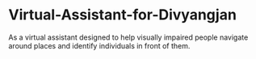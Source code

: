 # Virtual-Assistant-for-Divyangjan
As a virtual assistant designed to help visually impaired people navigate around places and identify individuals in front of them.
